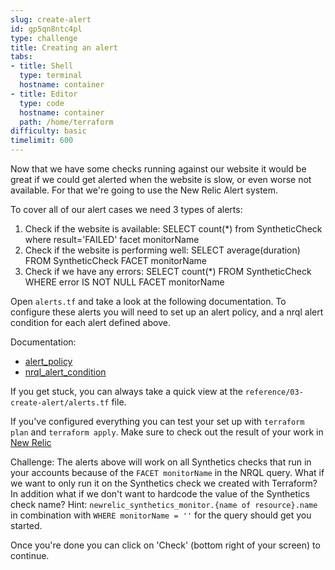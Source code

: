 ```yaml
---
slug: create-alert
id: gp5qn8ntc4pl
type: challenge
title: Creating an alert
tabs:
- title: Shell
  type: terminal
  hostname: container
- title: Editor
  type: code
  hostname: container
  path: /home/terraform
difficulty: basic
timelimit: 600
---
```


Now that we have some checks running against our website it would be great if we could get alerted when the website is slow, or even worse not available. For that we're going to use the New Relic Alert system.

To cover all of our alert cases we need 3 types of alerts:

1) Check if the website is available: SELECT count(*) from SyntheticCheck where result='FAILED' facet monitorName
2) Check if the website is performing well: SELECT average(duration) FROM SyntheticCheck FACET monitorName
3) Check if we have any errors: SELECT count(*) FROM SyntheticCheck WHERE error IS NOT NULL FACET monitorName

Open `alerts.tf` and take a look at the following documentation. To configure these alerts you will need to set up an alert policy, and a nrql alert condition for each alert defined above.

Documentation:
- [alert_policy](https://registry.terraform.io/providers/newrelic/newrelic/latest/docs/resources/alert_policy)
- [nrql_alert_condition](https://registry.terraform.io/providers/newrelic/newrelic/latest/docs/resources/nrql_alert_condition)

If you get stuck, you can always take a quick view at the `reference/03-create-alert/alerts.tf` file.

If you've configured everything you can test your set up with `terraform plan` and `terraform apply`. Make sure to check out the result of your work in [New Relic](https://one.newrelic.com/nrai/alerts-classic/policies)

Challenge: The alerts above will work on all Synthetics checks that run in your accounts because of the `FACET monitorName` in the NRQL query. What if we want to only run it on the Synthetics check we created with Terraform? In addition what if we don't want to hardcode the value of the Synthetics check name? Hint: `newrelic_synthetics_monitor.{name of resource}.name` in combination with `WHERE monitorName = ''` for the query should get you started.

Once you're done you can click on 'Check' (bottom right of your screen) to continue.
